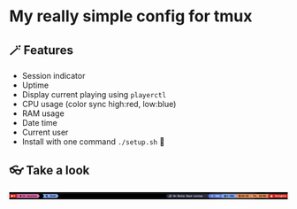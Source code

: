 # My really simple config for tmux

## 🪄 Features
- Session indicator 
- Uptime
- Display current playing using `playerctl`
- CPU usage (color sync high:red, low:blue)
- RAM usage
- Date time
- Current user
- Install with one command `./setup.sh` 🍺

## 👓 Take a look
![Image](./imgs/image.png)
